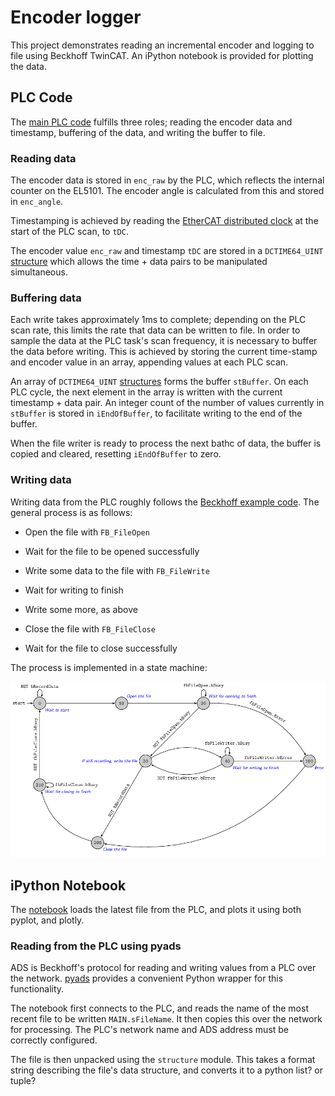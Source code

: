 # Encoder logger
This project demonstrates reading an incremental encoder and logging to file using Beckhoff TwinCAT. An iPython notebook is provided for plotting the data.

## PLC Code
The [main PLC code](https://jestfc.visualstudio.com/_git/Encoder%20Logger?path=%2FEncoderRead%2FEncoderLogger%2FPOUs%2FMAIN.TcPOU&version=GBmaster) fulfills three roles; reading the encoder data and timestamp, buffering of the data, and writing the buffer to file.

### Reading data
The encoder data is stored in `enc_raw` by the PLC, which reflects the internal counter on the EL5101. The encoder angle is calculated from this and stored in `enc_angle`.

Timestamping is achieved by reading the [EtherCAT distributed clock](https://infosys.beckhoff.com/english.php?content=../content/1033/ethercatsystem/2469118347.html&id=) at the start of the PLC scan, to `tDC`.

The encoder value `enc_raw` and timestamp `tDC` are stored in a `DCTIME64_UINT` [structure](https://jestfc.visualstudio.com/_git/Encoder%20Logger?path=/EncoderRead/EncoderLogger/DUTs/DCTIME64_UINT.TcDUT) which allows the time + data pairs to be manipulated simultaneous. 

### Buffering data
Each write takes approximately 1ms to complete; depending on the PLC scan rate, this limits the rate that data can be written to file.
In order to sample the data at the PLC task's scan frequency, it is necessary to buffer the data before writing. 
This is achieved by storing the current time-stamp and encoder value in an array, appending values at each PLC scan.

An array of `DCTIME64_UINT` [structures]($/EncoderRead/EncoderLogger/DUTs/DCTIME64_UINT.TcDUT) forms the buffer `stBuffer`.
On each PLC cycle, the next element in the array is written with the current timestamp + data pair. 
An integer count of the number of values currently in `stBuffer` is stored in `iEndOfBuffer`, to facilitate writing to the end of the buffer.

When the file writer is ready to process the next bathc of data, the buffer is copied and cleared, resetting `iEndOfBuffer` to zero.

### Writing data
Writing data from the PLC roughly follows the [Beckhoff example code](https://infosys.beckhoff.com/english.php?content=../content/1033/tcplclib_tc2_system/18014398540571275.html&id=1203834407911917924).
The general process is as follows:

 -  Open the file with `FB_FileOpen`
 -  Wait for the file to be opened successfully
 
 -  Write some data to the file with `FB_FileWrite`
 -  Wait for writing to finish
 -  Write some more, as above
 
 -  Close the file with `FB_FileClose`
 -  Wait for the file to close successfully

The process is implemented in a state machine:

![state diagram](./state_diagram.png)

## iPython Notebook
The [notebook](./BinaryPlotter.md) loads the latest file from the PLC, and plots it using both pyplot, and plotly.

### Reading from the PLC using pyads
ADS is Beckhoff's protocol for reading and writing values from a PLC over the network. [pyads](https://pyads.readthedocs.io/en/latest/index.html) provides a convenient Python wrapper for this functionality.

The notebook first connects to the PLC, and reads the name of the most recent file to be written `MAIN.sFileName`. 
It then copies this over the network for processing. 
The PLC's network name and ADS address must be correctly configured.

The file is then unpacked using the `structure` module. This takes a format string describing the file's data structure, and converts it to a python list? or tuple?
